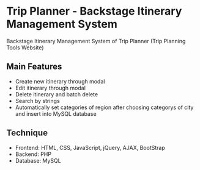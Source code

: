 # Trip Planner - Backstage Itinerary Management System
Backstage Itinerary Management System of Trip Planner (Trip Planning Tools Website)

<h2>Main Features</h2>
<ul>
  <li>Create new itinerary through modal</li>
  <li>Edit itinerary through modal</li>
  <li>Delete itinerary and batch delete</li>
  <li>Search by strings</li>
  <li>Automatically set categories of region after choosing categorys of city and insert into MySQL database</li>
</ul>  

<h2>Technique</h2>
<ul>
  <li>Frontend: HTML, CSS, JavaScript, jQuery, AJAX, BootStrap</li>
  <li>Backend: PHP</li>
  <li>Database: MySQL</li>
</ul>
